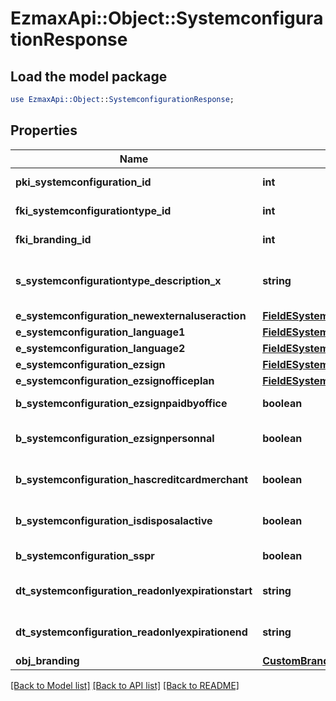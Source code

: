 # EzmaxApi::Object::SystemconfigurationResponse

## Load the model package
```perl
use EzmaxApi::Object::SystemconfigurationResponse;
```

## Properties
Name | Type | Description | Notes
------------ | ------------- | ------------- | -------------
**pki_systemconfiguration_id** | **int** | The unique ID of the Systemconfiguration | 
**fki_systemconfigurationtype_id** | **int** | The unique ID of the Systemconfigurationtype | 
**fki_branding_id** | **int** | The unique ID of the Branding | [optional] 
**s_systemconfigurationtype_description_x** | **string** | The description of the Systemconfigurationtype in the language of the requester | 
**e_systemconfiguration_newexternaluseraction** | [**FieldESystemconfigurationNewexternaluseraction**](FieldESystemconfigurationNewexternaluseraction.md) |  | 
**e_systemconfiguration_language1** | [**FieldESystemconfigurationLanguage1**](FieldESystemconfigurationLanguage1.md) |  | 
**e_systemconfiguration_language2** | [**FieldESystemconfigurationLanguage2**](FieldESystemconfigurationLanguage2.md) |  | 
**e_systemconfiguration_ezsign** | [**FieldESystemconfigurationEzsign**](FieldESystemconfigurationEzsign.md) |  | [optional] 
**e_systemconfiguration_ezsignofficeplan** | [**FieldESystemconfigurationEzsignofficeplan**](FieldESystemconfigurationEzsignofficeplan.md) |  | [optional] 
**b_systemconfiguration_ezsignpaidbyoffice** | **boolean** | Whether if Ezsign is paid by the company or not | [optional] 
**b_systemconfiguration_ezsignpersonnal** | **boolean** | Whether if we allow the creation of personal files in eZsign | 
**b_systemconfiguration_hascreditcardmerchant** | **boolean** | Whether there is a creditcard merchant configured or not | [optional] 
**b_systemconfiguration_isdisposalactive** | **boolean** | Whether is Disposal processus is active or not | [optional] 
**b_systemconfiguration_sspr** | **boolean** | Whether if we allow SSPR | 
**dt_systemconfiguration_readonlyexpirationstart** | **string** | The start date where the system will be in read only | [optional] 
**dt_systemconfiguration_readonlyexpirationend** | **string** | The end date where the system will be in read only | [optional] 
**obj_branding** | [**CustomBrandingResponse**](CustomBrandingResponse.md) |  | [optional] 

[[Back to Model list]](../README.md#documentation-for-models) [[Back to API list]](../README.md#documentation-for-api-endpoints) [[Back to README]](../README.md)


